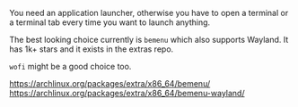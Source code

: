 You need an application launcher, otherwise you have to open a terminal or a terminal tab every time you want to launch anything.

The best looking choice currently is `bemenu` which also supports Wayland. It has 1k+ stars and it exists in the extras repo.

`wofi` might be a good choice too.

https://archlinux.org/packages/extra/x86_64/bemenu/
https://archlinux.org/packages/extra/x86_64/bemenu-wayland/